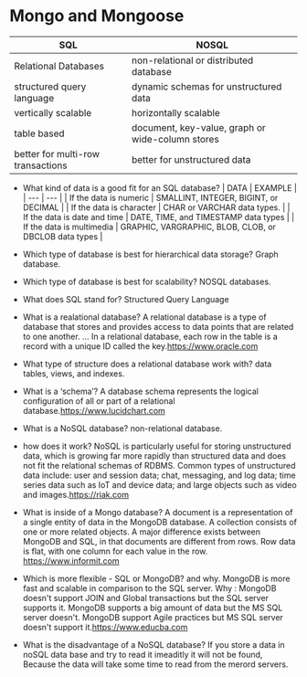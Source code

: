 # Mongo and Mongoose

| SQL | NOSQL |
| --- | --- |
| Relational Databases  | non-relational or distributed database |
| structured query language | dynamic schemas for unstructured data |
| vertically scalable | horizontally scalable |
| table based | document, key-value, graph or wide-column stores |
| better for multi-row transactions | better for unstructured data |

- What kind of data is a good fit for an SQL database?
    | DATA | EXAMPLE |
    | --- | --- |
    | If the data is numeric  | SMALLINT, INTEGER, BIGINT, or DECIMAL |
    | If the data is character |  CHAR or VARCHAR data types. |
    | If the data is date and time | DATE, TIME, and TIMESTAMP data types |
    | If the data is multimedia | GRAPHIC, VARGRAPHIC, BLOB, CLOB, or DBCLOB data types |

- Which type of database is best for hierarchical data storage?
    Graph database.
- Which type of database is best for scalability?
    NOSQL databases.

- What does SQL stand for?
    Structured Query Language
- What is a realational database?
    A relational database is a type of database that stores and provides access to data points that are related to one another. ... In a relational database, each row in the table is a record with a unique ID called the key.<https://www.oracle.com>
- What type of structure does a relational database work with?
    data tables, views, and indexes.
- What is a ‘schema’?
    A database schema represents the logical configuration of all or part of a relational database.<https://www.lucidchart.com>
- What is a NoSQL database?
    non-relational database.
- how does it work?
    NoSQL is particularly useful for storing unstructured data, which is growing far more rapidly than structured data and does not fit the relational schemas of RDBMS. Common types of unstructured data include: user and session data; chat, messaging, and log data; time series data such as IoT and device data; and large objects such as video and images.<https://riak.com>
- What is inside of a Mongo database?
    A document is a representation of a single entity of data in the MongoDB database. A collection consists of one or more related objects. A major difference exists between MongoDB and SQL, in that documents are different from rows. Row data is flat, with one column for each value in the row.
    <https://www.informit.com>
- Which is more flexible - SQL or MongoDB? and why.
MongoDB is more fast and scalable in comparison to the SQL server.
Why :
MongoDB doesn't support JOIN and Global transactions but the SQL server supports it. MongoDB supports a big amount of data but the MS SQL server doesn't. MongoDB support Agile practices but MS SQL server doesn't support it.<https://www.educba.com>
- What is the disadvantage of a NoSQL database?
    If you store a data in noSQL data base and try to read it imeaditly it will not be found, Because the data will take some time to read from the merord servers.
